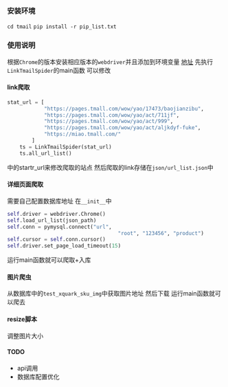 ### 安装环境
`cd tmail`
`pip install -r pip_list.txt`

### 使用说明
根据`Chrome`的版本安装相应版本的`webdriver`并且添加到环境变量
[地址](http://npm.taobao.org/mirrors/chromedriver/)
先执行`LinkTmailSpider`的main函数
可以修改
#### link爬取
```python
stat_url = [
            "https://pages.tmall.com/wow/yao/17473/baojianzibu",
            "https://pages.tmall.com/wow/yao/act/711jf",
            "https://pages.tmall.com/wow/yao/act/999",
            "https://pages.tmall.com/wow/yao/act/aljkdyf-fuke",
            "https://miao.tmall.com/"
        ]
    ts = LinkTmailSpider(stat_url)
    ts.all_url_list()
```
中的startr_url来修改爬取的站点
然后爬取的link存储在`json/url_list.json`中

#### 详细页面爬取

需要自己配置数据库地址
在`__init__`中
```python
self.driver = webdriver.Chrome()
self.load_url_list(json_path)
self.conn = pymysql.connect("url",
                                    "root", "123456", "product")
self.cursor = self.conn.cursor()
self.driver.set_page_load_timeout(15)
```
运行main函数就可以爬取+入库

#### 图片爬虫

从数据库中的`test_xquark_sku_img`中获取图片地址
然后下载
运行main函数就可以爬去


#### resize脚本

调整图片大小

#### TODO

* api调用
* 数据库配置优化

